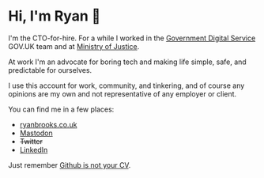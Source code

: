 # Hi, I'm Ryan 👋

I'm the CTO-for-hire. For a while I worked in the [Government Digital Service](https://github.com/alphagov) GOV.UK team and at [Ministry of Justice](https://mojdigital.blog.gov.uk).

At work I'm an advocate for boring tech and making life simple, safe, and predictable for ourselves.

I use this account for work, community, and tinkering, and of course any opinions are my own and not representative of any employer or client. 

You can find me in a few places:

- [ryanbrooks.co.uk](https://ryanbrooks.co.uk)
- [Mastodon](https://ruby.social/@spikeheap)
- ~~Twitter~~
- [LinkedIn](https://linkedin.com/in/ryanpbrooks)

Just remember [Github is not your CV](https://blog.jcoglan.com/2013/11/15/why-github-is-not-your-cv/).
